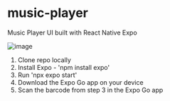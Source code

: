 # music-player
Music Player UI built with React Native Expo


![image](https://github.com/kamilladhani/music-player/assets/10584876/27a1d258-563d-40db-8df0-4b0fb68e3b4e)


1. Clone repo locally
2. Install Expo - 'npm install expo'
3. Run 'npx expo start'
4. Download the Expo Go app on your device
5. Scan the barcode from step 3 in the Expo Go app

